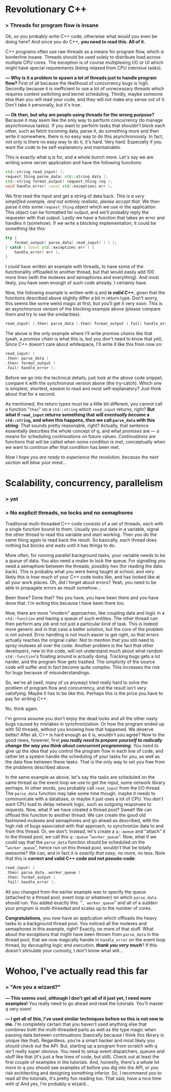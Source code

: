 # Revolutionary C++
### > Threads for program flow is insane

Ok, so you probably write C++ code, otherwise what would you even be doing here? And since you do C++, **you need to read this. All of it.**

C++ programs often use raw threads as a means for program flow, which is borderline insane. Threads should be used solely to distribute load across multiple CPU cores. The exception is of course multiplexing I/O or UI which might have special requirements (being relaxed from CPU intensive tasks).

**&mdash; Why is it a problem to spawn a lot of threads just to handle program flow?** First of all because the likelihood of concurrency bugs is high. Secondly because it is inefficient to use a lot of unnecessary threads which requires context switching and kernel scheduling. Thirdly, maybe someone else than you will read your code, and they will not make any sense out of it. Don't take it personally, but it's true.

**&mdash; Ok then, but why are people using threads for the wrong purpose?** Because it may seem like the only way to perform concurrency (to manage asynchronous tasks). If you want to perform tasks that shouldn't block each other, such as fetch incoming data, parse it, do something more and then write it somewhere, there is no easy way to do this asynchronously. In fact, not only is there no easy way to do it, it's hard. Very hard. Especially if you want the code to be self-explanatory and maintainable.

This is exactly what q is for, and a whole bunch more. Let's say we are writing some server application and have the following functions:

```c++
std::string read_input( );
request_thing parse_data( std::string data );
std::string format_output( request_thing req );
void handle_error( const std::exception& err );
```

We first read the input and get a string of data back. *This is a very simplified example, and not entirely realistic, please accept that.* We then parse it into some `request_thing` object which we use in the application. This object can be formatted for output, and we'll probably reply the requester with that output. Lastly we have a function that takes an error and handles it (somehow). If we write a blocking implementation, it could be something like this:

```c++
try {
	format_output( parse_data( read_input( ) ) );
} catch ( const std::exception& err ) {
	handle_error( err );
}
```

I could have written an example with threads, to have some of the functionality offloaded to another thread, but that would easily add 100 more lines (with the mutexes and semaphores and everything). And most likely, you have seen enough of such code already. I certainly have.

Now, the following example is written with q and ***is valid C++***, given that the functions described above slightly differ a bit in return type. Don't worry, this seems like some weird magic at first, but you'll get it very soon. This is an asynchronous version of the blocking example above (please compare them and try to see the similarities):

```c++
read_input( ).then( parse_data ).then( format_output ).fail( handle_error );
```

The above is the only example where I'll write *promise chains* like that (yeah, a *promise chain* is what this is, but you don't need to know that yet). Since C++ doesn't care about whitespace, I'll write it like this from now on:

```c++
read_input( )
.then( parse_data )
.then( format_output )
.fail( handle_error );
```

Before we go into the technical details, just look at the above code snippet, compare it with the synchronous version above (the try-catch). Which one is simplest, shortest, easiest to read and most self-explanatory? Just think about that for a second.

As mentioned, the return types must be a little bit different, you cannot call a function "`then`" on a `std::string` which `read_input` returns, right? **But what if `read_input` returns something that will *eventually become* a `std::string`, and when this happens, *then* we call `parse_data` with this string**. That sounds pretty reasonable, right? Actually, that sentence essentially describes the whole concept of q, and what *promises* are &mdash; a means for scheduling *continuations* on future values. *Continuations* are functions that will be called when some condition is met, conceptually when we want to *continue* after that condition has been met.

*Now I hope you are ready to experience the revolution, because the next section will blow your mind...*


# Scalability, concurrency, parallelism
### > yet
### > No explicit threads, no locks and no semaphores

Traditional multi-threaded C++ code consists of a set of threads, each with a single function bound to them. Usually you put data in a variable, signal the other thread to read this variable and start working. Then you do the same thing again to read back the result. So basically, each thread does nothing but blocks and waits until it has things to do.

More often, for running parallel background tasks, your variable needs to be a *queue* of data. You also need a mutex to lock the queue. For signalling you need a semaphore between the threads, possibly two (for reading the data back). This is probably what you were being taught at school, and very likely this is how much of your C++ code looks like, and has looked like at all your work places. Oh, did I forget about errors? Yeah, you need to be able to propagate errors as result somehow...

Been there? Done that? Yes you have, you have been there and you have done that. I'm writing this because I have been there too.

Now, there are more "modern" approaches, like coupling data and logic in a `std::function` and having a queue of such entities. The other thread can then perform any job and not just a particular kind of task. This is indeed more generic and in that case a better solution, but the core of the problem is not solved. Error handling is not much easier to get right, so that errors actually reaches the original caller. Not to mention that you still need to spray mutexes all over the code. Another problem is the fact that other developers, new to the code, will not understand much about what random `std::function`'s floating around is actually doing. Tracking bugs gets a lot harder, and the program flow gets trashed. The simplicity of the source code will suffer and in fact become quite complex. This increases the risk for bugs because of misunderstandings.

So, we've all (well, many of us anyway) tried really hard to solve the problem of program flow and concurrency, and the result isn't very satisfying. Maybe it has to be like this. Perhaps this is the price you have to pay for writing C++.

No, think again.

I'm gonna assume you don't enjoy the dead locks and all the other nasty bugs caused by mistakes in synchronization. Or how the program ended up with 50 threads, without you knowing how that happened. We deserve better! After all, C++ is hard enough as it is, wouldn't you agree? Now to the good news, however, first ***you really need to prepare yourself to radically change the way you think about concurrent programming***. You need to give up the idea that you control the program flow in each line of code, and rather let a system handle the scheduling of your tasks for you, as well as the data flow between these tasks. That is the only way to set you free from the problems described above.

In the same example as above, let's say the tasks are scheduled on the same thread as the event loop we use to get the input, some network library perhaps. In other words, you probably call `read_input` from the I/O thread. The `parse_data` function may take some time though, maybe it needs to communicate with a database, or maybe it just uses a lot of CPU. You don't want CPU load to delay network logic, such as outgoing responses to requests. Now, what if we have created a thread pool? Sweet! We can offload this function to another thread. We can create the good old fashioned mutexes and semaphores and go ahead as described, with the high risk of bugs associated with that approach, to synchronize data to and from this thread. Or, we don't. Instead, let's create a `q::queue` and "attach" it to the thread pool, we call this `q::queue` "`worker_queue`". Now, what if we could say that the `parse_data` function should be scheduled on the "`worker_queue`", hence run on this thread pool, wouldn't that be totally awesome? We can, and in fact *it is exactly that easy*, no more, no less. Note that this is **correct and valid C++ code and not pseudo-code**:

```c++
read_input( )
.then( parse_data, worker_queue )
.then( format_output )
.fail( handle_error );
```

All you changed from the earlier example was to specify the queue (attached to a thread pool, event loop or whatever) on which `parse_data` should run. You added exactly this: "`, worker_queue`" and all of a sudden your program is multi-threaded and scales up to the number of cores.

**Congratulations**, you now have an application which offloads the heavy tasks to a background thread pool. You noticed all the mutexes and semaphores in this example, right? Exactly, no more of that stuff. What about the exceptions that might have been thrown from `parse_data` in the thread pool, that we now magically handle in `handle_error` on the event loop thread, *by decoupling logic and execution, **thank you very much***? If this doesn't stimulate your curiosity, I don't know what will...


# Wohoo, I've actually read this far
### > "Are you a wizard?"

**&mdash; This seems cool, although I don't get all of it just yet, I need more examples!** You really need to go ahead and read the tutorials. You'll master q very soon!

**&mdash; I get all of this, I've used similar techniques before so this is not new to me.** I'm completely certain that you haven't used anything else that combines both the multi-threaded parts as well as the type magic when passing data between continuations (basically because I think this library is unique like that). Regardless, you're a smart hacker and most likely you should check out the API. But, starting up a program from scratch with q isn't really super obvious. You need to setup event dispatchers, queues and stuff like that (it's just a few lines of code, but still). Check out at least the first couple of examples in the tutorials. And, honestly, there's a whole lot more to q you should see examples of before you dig into the API, or you risk architecting and designing something inferior. So, I recommend you to read all the tutorials, it's pretty fun reading too. That said, have a nice time with q! And yes, I'm probably a wizard...
